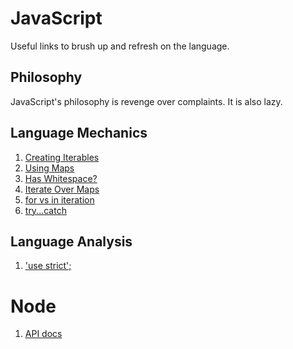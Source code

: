 # JavaScript

Useful links to brush up and refresh on the language.

## Philosophy

JavaScript's philosophy is revenge over complaints. It is also lazy.

## Language Mechanics

1. [Creating Iterables](https://medium.com/@chanakyabhardwaj/es6-reverse-iterable-for-an-array-5dae91c02904)
1. [Using Maps](https://hackernoon.com/what-you-should-know-about-es6-maps-dc66af6b9a1e)
1. [Has Whitespace?](https://stackoverflow.com/questions/1731190/check-if-a-string-has-white-space)
1. [Iterate Over Maps](https://stackoverflow.com/questions/33946567/iterate-over-values-of-object)
1. [for vs in iteration](https://alligator.io/js/for-of-for-in-loops/)
1. [try...catch](https://javascript.info/try-catch)

## Language Analysis

1. ['use strict';](https://developer.mozilla.org/en-US/docs/Web/JavaScript/Reference/Strict_mode)

# Node

1. [API docs](https://node.readthedocs.io/en/latest/)
